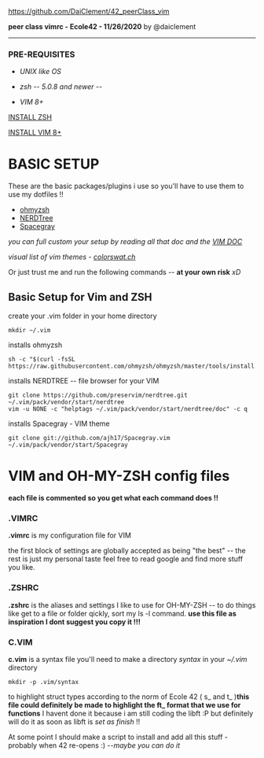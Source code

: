 https://github.com/DaiClement/42_peerClass_vim

**peer class vimrc - Ecole42 - 11/26/2020** by @daiclement

----------------------------------------------------------

### PRE-REQUISITES

- *UNIX like OS*

- *zsh -- 5.0.8 and newer --* 

- *VIM 8+*

[INSTALL ZSH](https://github.com/ohmyzsh/ohmyzsh/wiki/Installing-ZSH)

[INSTALL VIM 8+](https://www.vim.org/download.php#unix)

# BASIC SETUP

These are the basic packages/plugins i use so you'll have to use them to use my dotfiles !!
- [ohmyzsh](https://github.com/ohmyzsh/ohmyzsh)
- [NERDTree](https://github.com/preservim/nerdtree)
- [Spacegray](https://github.com/ajh17/Spacegray.vim)

*you can full custom your setup by reading all that doc and the [VIM DOC](https://www.vim.org/docs.php)*

*visual list of vim themes - [colorswat.ch](https://colorswat.ch/vim/list?cat=all)*

Or just trust me and run the following commands  -- **at your own risk** *xD* 

## Basic Setup for Vim and ZSH
create your .vim folder in your home directory
```
mkdir ~/.vim
```
installs ohmyzsh
```
sh -c "$(curl -fsSL https://raw.githubusercontent.com/ohmyzsh/ohmyzsh/master/tools/install.sh)"
```
installs NERDTREE -- file browser for your VIM
```
git clone https://github.com/preservim/nerdtree.git ~/.vim/pack/vendor/start/nerdtree
vim -u NONE -c "helptags ~/.vim/pack/vendor/start/nerdtree/doc" -c q
```
installs Spacegray - VIM theme
```
git clone git://github.com/ajh17/Spacegray.vim ~/.vim/pack/vendor/start/Spacegray
```
# VIM and OH-MY-ZSH config files

**each file is commented so you get what each command does !!**

### .VIMRC

**.vimrc** is my configuration file for VIM

the first block of settings are globally accepted as being "the best" -- the rest is just my personal taste
feel free to read google and find more stuff you like.

### .ZSHRC

**.zshrc** is the aliases and settings I like to use for OH-MY-ZSH -- to do things like get to a file or folder qickly, sort my ls -l command. 
**use this file as inspiration I dont suggest you copy it !!!**

### C.VIM

**c.vim** is a syntax file
you'll need to make a directory *syntax* in your *~/.vim* directory
```
mkdir -p .vim/syntax
```
to highlight struct types according to the norm of Ecole 42 ( s_ and t_ )**this file could definitely be made to highlight the ft_ format that we use for functions** I havent done it because i am still coding the libft :P but definitely will do it as soon as libft is *set as finish* !! 

At some point I should make a script to install and add all this stuff - probably when 42 re-opens :) --*maybe you can do it*

